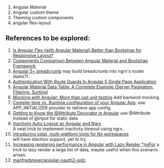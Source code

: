 1. Angular Material
2. Angular custom theme
3. Theming custom components
4. angular flex-layout

## **References to be explored**:
1. [Is Angular Flex (with Angular Material) Better than Bootstrap for Responsive Layout?](https://theinfogrid.com/tech/developers/angular/angular-flex-better-than-bootstrap/)
2. [Components Comparison Between Angular Material and Bootstrap Framework](https://theinfogrid.com/tech/developers/angular-material-and-bootstrap-framework-components-comparison/)
3. [Angular 5+ breadcrumb](https://medium.com/@bo.vandersteene/angular-5-breadcrumb-c225fd9df5cf)
may build breadcrumb into ngrx's router state(?).
4. [Authentication With Route Guards In Angular 5 Single Page Application](http://www.c-sharpcorner.com/article/authentication-with-route-guards-in-angular-5-single-page-application/)
5. [Angular Material Data Table: A Complete Example (Server Pagination, Filtering, Sorting)](https://blog.angular-university.io/angular-material-data-table/?utm=ng2)
6. [Mocking with Angular: More than just unit testing](https://medium.com/@amcdnl/mocking-with-angular-more-than-just-unit-testing-cbb7908c9fcc) Add backend mocking
7. [Compile-time vs. Runtime configuration of your Angular App](https://juristr.com/blog/2018/01/ng-app-runtime-config/?utm_source=mybridge&utm_medium=blog&utm_campaign=read_more). use APP_INITIALIZER provider to retrieve app config.
8. [Getting to Know the @Attribute Decorator in Angular](https://netbasal.com/getting-to-know-the-attribute-decorator-in-angular-4f7c9fb61243) use @Attribute instead of @input for static data
9. [Inactivity Auto-Logout w/ Angular and Ngrx](https://itnext.io/inactivity-auto-logout-w-angular-and-ngrx-3bcb2fd7983f)  
A neat trick to implement inactivity timeout using ngrx.
10. [introducing  xplat, multi-platform tools for Nx workspaces](https://nstudio.io/blog/introducing-xplat/)  
will have electron support, yet to try.
11. [Increasing rendering performance in Angular with Lazy Render *ngFor](https://medium.com/@vyakymenko/increasing-rendering-performance-in-angular-with-lazy-render-ngfor-ae8c5d16e194) a trick to lazy render a large list of data, maybe useful when this scenario arises. 
12. [manfredsteyer/angular-oauth2-oidc](https://github.com/manfredsteyer/angular-oauth2-oidc?utm_source=mybridge&utm_medium=blog&utm_campaign=read_more)
